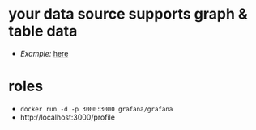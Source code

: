 # your data source supports graph & table data
* _Example:_ [here](https://play.grafana.org/goto/aezdbx268jhmof?orgId=1)

# roles
* `docker run -d -p 3000:3000 grafana/grafana`
* http://localhost:3000/profile
